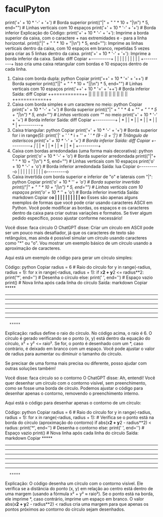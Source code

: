 # faculPyton
 


print('+' + 10 * '-' + '+')  # Borda superior
print(("|" + " " * 10 + "|\n") * 5, end="")  # Linhas verticais com 10 espaços
print('+' + 10 * '-' + '+')  # Borda inferior
Explicação do Código:
print('+' + 10 * '-' + '+'): Imprime a borda superior da caixa, com o caractere + nas extremidades e - para a linha horizontal.
print(("|" + " " * 10 + "|\n") * 5, end=""): Imprime as linhas verticais dentro da caixa, com 10 espaços em branco, repetidas 5 vezes para criar as 5 linhas dentro da caixa.
print('+' + 10 * '-' + '+'): Imprime a borda inferior da caixa.
Saída:
diff
Copiar
+----------+
|          |
|          |
|          |
|          |
|          |
+----------+
Isso cria uma caixa retangular com bordas e 10 espaços dentro de cada linha.


1. Caixa com borda dupla:
python
Copiar
print('++' + 10 * '=' + '++')  # Borda superior
print(("||" + " " * 10 + "||\n") * 5, end="")  # Linhas verticais com 10 espaços
print('++' + 10 * '=' + '++')  # Borda inferior
Saída:
diff
Copiar
++==========++
||          ||
||          ||
||          ||
||          ||
||          ||
++==========++
2. Caixa com borda simples e um caractere no meio:
python
Copiar
print('+' + 10 * '-' + '+')  # Borda superior
print(("|" + " " * 4 + "*" + " " * 5 + "|\n") * 5, end="")  # Linhas verticais com "*" no meio
print('+' + 10 * '-' + '+')  # Borda inferior
Saída:
diff
Copiar
+----------+
|    *     |
|    *     |
|    *     |
|    *     |
|    *     |
+----------+
3. Caixa triangular:
python
Copiar
print('+' + 10 * '-' + '+')  # Borda superior
for i in range(5):
    print('|' + ' ' * i + '*' + ' ' * (9 - i) + '|')  # Triângulo de asteriscos
print('+' + 10 * '-' + '+')  # Borda inferior
Saída:
diff
Copiar
+----------+
|*         |
| *        |
|  *       |
|   *      |
|    *     |
+----------+
4. Caixa com bordas arredondadas (uma forma mais decorativa):
python
Copiar
print('o' + 10 * '-' + 'o')  # Borda superior arredondada
print(("|"+ " " * 10 + "|\n") * 5, end="")  # Linhas verticais com 10 espaços
print('o' + 10 * '-' + 'o')  # Borda inferior arredondada
Saída:
lua
Copiar
o----------o
|          |
|          |
|          |
|          |
|          |
o----------o
5. Caixa invertida com borda superior e inferior de "o" e laterais com "|":
python
Copiar
print('o' + 10 * '*' + 'o')  # Borda superior invertida
print(("|" + " " * 10 + "|\n") * 5, end="")  # Linhas verticais com 10 espaços
print('o' + 10 * '*' + 'o')  # Borda inferior invertida
Saída:
markdown
Copiar
o**********o
|          |
|          |
|          |
|          |
|          |
o**********o
Esses são apenas alguns exemplos de formas que você pode criar usando caracteres ASCII em Python. Você pode modificar as bordas, os espaços e os caracteres dentro da caixa para criar outras variações e formatos. Se tiver algum pedido específico, posso ajustar conforme necessário!

Você disse:
faca circulo
O ChatGPT disse:
Criar um círculo em ASCII pode ser um pouco mais desafiador, já que os caracteres de texto são retângulos, mas ainda é possível simular um círculo usando caracteres como "*" ou "o". Vou mostrar um exemplo básico de um círculo usando a aproximação de caracteres.

Aqui está um exemplo de código para gerar um círculo simples:

Código:
python
Copiar
radius = 6  # Raio do círculo
for y in range(-radius, radius + 1):
    for x in range(-radius, radius + 1):
        if x**2 + y**2 <= radius**2:
            print('*', end='')  # Desenha o círculo
        else:
            print(' ', end='')  # Espaço vazio
    print()  # Nova linha após cada linha do círculo
Saída:
markdown
Copiar
      *****      
   *********   
  ***********  
 ************* 
 ************* 
  ***********  
   *********   
      *****      
Explicação:
radius define o raio do círculo. No código acima, o raio é 6.
O círculo é gerado verificando se o ponto (x, y) está dentro da equação do círculo, x² + y² <= raio². Se for, o ponto é desenhado com um *, caso contrário, é deixado em branco com um espaço.
Você pode ajustar o valor de radius para aumentar ou diminuir o tamanho do círculo.

Se precisar de uma forma mais precisa ou diferente, posso ajudar com outras soluções também!

Você disse:
faca circulo so o contorno
O ChatGPT disse:
Ah, entendi! Você quer desenhar um círculo com o contorno visível, sem preenchimento, como se fosse uma borda de círculo. Podemos ajustar o código para desenhar apenas o contorno, removendo o preenchimento interno.

Aqui está o código para desenhar apenas o contorno de um círculo:

Código:
python
Copiar
radius = 6  # Raio do círculo
for y in range(-radius, radius + 1):
    for x in range(-radius, radius + 1):
        # Verifica se o ponto está na borda do círculo (aproximação do contorno)
        if abs(x**2 + y**2 - radius**2) < radius:
            print('*', end='')  # Desenha o contorno
        else:
            print(' ', end='')  # Espaço vazio
    print()  # Nova linha após cada linha do círculo
Saída:
markdown
Copiar
      *****      
   ***     ***   
  **         **  
 **           ** 
 **           ** 
  **         **  
   ***     ***   
      *****      
Explicação:
O código desenha um círculo com o contorno visível. Ele verifica se a distância do ponto (x, y) em relação ao centro está dentro de uma margem (usando a fórmula x² + y² ≈ raio²). Se o ponto está na borda, ele imprime *, caso contrário, imprime um espaço em branco.
O valor abs(x**2 + y**2 - radius**2) < radius cria uma margem para que apenas os pontos próximos ao contorno do círculo sejam desenhados.
